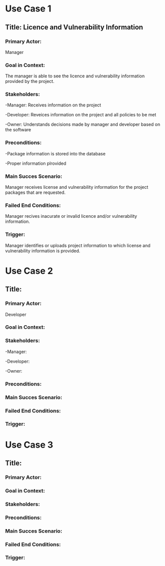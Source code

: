 # Use Case 1
## Title: Licence and Vulnerability Information
### Primary Actor:
Manager

### Goal in Context:  
The manager is able to see the licence and vulnerability information provided by the project.

### Stakeholders:  
-Manager: Receives information on the project

-Developer: Reveices information on the project and all policies to be met

-Owner: Understands decisions made by manager and developer based on the software

### Preconditions:
-Package information is stored into the database  

-Proper information plrovided

### Main Succes Scenario:  
Manager receives license and vulnerability
information for the project packages that are requested.

### Failed End Conditions:  
Manager recives inacurate or invalid licence and/or vulnerability information. 

### Trigger:
Manager identifies or uploads project information to which license and
vulnerability information is provided.

# Use Case 2
## Title: 
### Primary Actor:
Developer

### Goal in Context:  


### Stakeholders:  
-Manager:

-Developer:

-Owner:

### Preconditions:


### Main Succes Scenario:  


### Failed End Conditions:  
 

### Trigger:

# Use Case 3
## Title: 
### Primary Actor:


### Goal in Context:  


### Stakeholders:  

### Preconditions:


### Main Succes Scenario:  


### Failed End Conditions:  
 

### Trigger:


